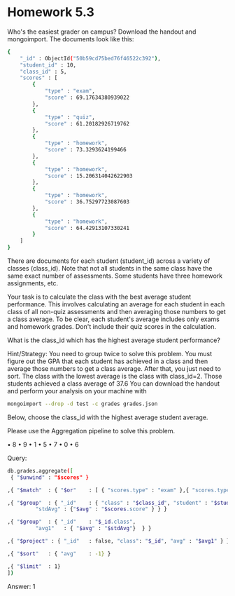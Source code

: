# Homework 5.3

Who's the easiest grader on campus?
Download the handout and mongoimport.
The documents look like this:

```bash
{
    "_id" : ObjectId("50b59cd75bed76f46522c392"),
    "student_id" : 10,
    "class_id" : 5,
    "scores" : [
        {
            "type" : "exam",
            "score" : 69.17634380939022
        },
        {
            "type" : "quiz",
            "score" : 61.20182926719762
        },
        {
            "type" : "homework",
            "score" : 73.3293624199466
        },
        {
            "type" : "homework",
            "score" : 15.206314042622903
        },
        {
            "type" : "homework",
            "score" : 36.75297723087603
        },
        {
            "type" : "homework",
            "score" : 64.42913107330241
        }
    ]
}
```

There are documents for each student (student_id) across a variety of classes (class_id). Note that not all students in the same class have the same exact number of assessments. Some students have three homework assignments, etc.

Your task is to calculate the class with the best average student performance. This involves calculating an average for each student in each class of all non-quiz assessments and then averaging those numbers to get a class average. To be clear, each student's average includes only exams and homework grades. Don't include their quiz scores in the calculation.

What is the class_id which has the highest average student performance?

Hint/Strategy: You need to group twice to solve this problem. You must figure out the GPA that each student has achieved in a class and then average those numbers to get a class average. After that, you just need to sort. The class with the lowest average is the class with class_id=2. Those students achieved a class average of 37.6
You can download the handout and perform your analysis on your machine with

```bash
mongoimport --drop -d test -c grades grades.json
```

Below, choose the class_id with the highest average student average.

Please use the Aggregation pipeline to solve this problem.

• 8
• 9
• 1
• 5
• 7
• 0
• 6

Query:
```bash
db.grades.aggregate([
 { "$unwind" : "$scores" }

,{ "$match"  : { "$or"    : [ { "scores.type" : "exam" },{ "scores.type" : "homework" }]} }

,{ "$group"  : { "_id"    : { "class" : "$class_id", "student" : "$student_id" },
         "stdAvg" : {"$avg" : "$scores.score" } } }

,{ "$group"  : { "_id"    : "$_id.class",
         "avg1"   : { "$avg" : "$stdAvg"}  } }

,{ "$project" : { "_id"   : false, "class": "$_id", "avg" : "$avg1" } }

,{ "$sort"   : { "avg"    : -1} }

,{ "$limit"  : 1}
]) 
```

Answer: 1